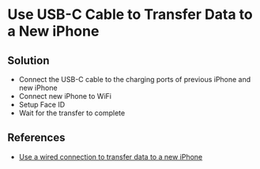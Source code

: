 # Use USB-C Cable to Transfer Data to a New iPhone

## Solution
* Connect the USB-C cable to the charging ports of previous iPhone and new iPhone
* Connect new iPhone to WiFi
* Setup Face ID
* Wait for the transfer to complete

## References
* [Use a wired connection to transfer data to a new iPhone](https://support.apple.com/en-us/117383)

